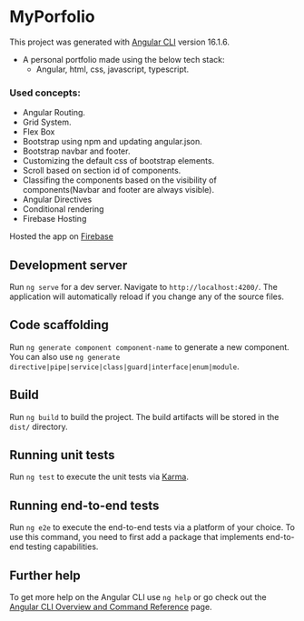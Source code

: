 # MyPorfolio

This project was generated with [Angular CLI](https://github.com/angular/angular-cli) version 16.1.6.
- A personal portfolio made using the below tech stack:
  - Angular, html, css, javascript, typescript. 

### Used concepts:

- Angular Routing.
- Grid System.
- Flex Box
- Bootstrap using npm and updating angular.json.
- Bootstrap navbar and footer.
- Customizing the default css of bootstrap elements.
- Scroll based on section id of components.
- Classifing the components based on the visibility of components(Navbar and footer are always visible).
- Angular Directives
- Conditional rendering
- Firebase Hosting

Hosted the app on [Firebase](https://tminhtuan-portfolio.web.app)
## Development server

Run `ng serve` for a dev server. Navigate to `http://localhost:4200/`. The application will automatically reload if you change any of the source files.

## Code scaffolding

Run `ng generate component component-name` to generate a new component. You can also use `ng generate directive|pipe|service|class|guard|interface|enum|module`.

## Build

Run `ng build` to build the project. The build artifacts will be stored in the `dist/` directory.

## Running unit tests

Run `ng test` to execute the unit tests via [Karma](https://karma-runner.github.io).

## Running end-to-end tests

Run `ng e2e` to execute the end-to-end tests via a platform of your choice. To use this command, you need to first add a package that implements end-to-end testing capabilities.

## Further help

To get more help on the Angular CLI use `ng help` or go check out the [Angular CLI Overview and Command Reference](https://angular.io/cli) page.

